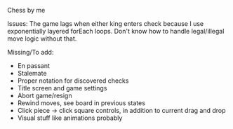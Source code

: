 Chess by me

Issues:
The game lags when either king enters check because I use exponentially layered forEach loops. Don't know how to handle legal/illegal move logic without that.

Missing/To add:
- En passant
- Stalemate
- Proper notation for discovered checks
- Title screen and game settings
- Abort game/resign
- Rewind moves, see board in previous states
- Click piece -> click square controls, in addition to current drag and drop
- Visual stuff like animations probably
